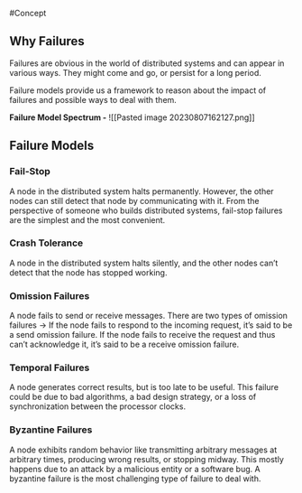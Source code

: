 #Concept 
## Why Failures

Failures are obvious in the world of distributed systems and can appear in various ways. They might come and go, or persist for a long period.

Failure models provide us a framework to reason about the impact of failures and possible ways to deal with them.

**Failure Model Spectrum -**
![[Pasted image 20230807162127.png]]
## Failure Models

### Fail-Stop
A node in the distributed system halts permanently. However, the other nodes can still detect that node by communicating with it. From the perspective of someone who builds distributed systems, fail-stop failures are the simplest and the most convenient.

### Crash Tolerance
A node in the distributed system halts silently, and the other nodes can’t detect that the node has stopped working.

### Omission Failures
A node fails to send or receive messages. There are two types of omission failures -> 
If the node fails to respond to the incoming request, it’s said to be a send omission failure. 
If the node fails to receive the request and thus can’t acknowledge it, it’s said to be a receive omission failure.

### Temporal Failures
A node generates correct results, but is too late to be useful. This failure could be due to bad algorithms, a bad design strategy, or a loss of synchronization between the processor clocks.

### Byzantine Failures
A node exhibits random behavior like transmitting arbitrary messages at arbitrary times, producing wrong results, or stopping midway. This mostly happens due to an attack by a malicious entity or a software bug. A byzantine failure is the most challenging type of failure to deal with.
